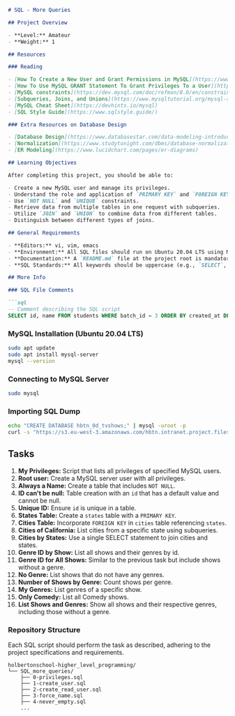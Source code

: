 ```markdown
# SQL - More Queries

## Project Overview

- **Level:** Amateur
- **Weight:** 1

## Resources

### Reading

- [How To Create a New User and Grant Permissions in MySQL](https://www.digitalocean.com/community/tutorials/how-to-create-a-new-user-and-grant-permissions-in-mysql)
- [How To Use MySQL GRANT Statement To Grant Privileges To a User](https://dev.mysql.com/doc/refman/8.0/en/grant.html)
- [MySQL constraints](https://dev.mysql.com/doc/refman/8.0/en/constraint-primary-key.html)
- [Subqueries, Joins, and Unions](https://www.mysqltutorial.org/mysql-subquery/)
- [MySQL Cheat Sheet](https://devhints.io/mysql)
- [SQL Style Guide](https://www.sqlstyle.guide/)

### Extra Resources on Database Design

- [Database Design](https://www.databasestar.com/data-modeling-introduction/)
- [Normalization](https://www.studytonight.com/dbms/database-normalization.php)
- [ER Modeling](https://www.lucidchart.com/pages/er-diagrams)

## Learning Objectives

After completing this project, you should be able to:

- Create a new MySQL user and manage its privileges.
- Understand the role and application of `PRIMARY KEY` and `FOREIGN KEY`.
- Use `NOT NULL` and `UNIQUE` constraints.
- Retrieve data from multiple tables in one request with subqueries.
- Utilize `JOIN` and `UNION` to combine data from different tables.
- Distinguish between different types of joins.

## General Requirements

- **Editors:** vi, vim, emacs
- **Environment:** All SQL files should run on Ubuntu 20.04 LTS using MySQL 8.0 (version 8.0.25).
- **Documentation:** A `README.md` file at the project root is mandatory.
- **SQL Standards:** All keywords should be uppercase (e.g., `SELECT`, `WHERE`).

## More Info

### SQL File Comments

```sql
-- Comment describing the SQL script
SELECT id, name FROM students WHERE batch_id = 3 ORDER BY created_at DESC LIMIT 3;
```

### MySQL Installation (Ubuntu 20.04 LTS)

```bash
sudo apt update
sudo apt install mysql-server
mysql --version
```

### Connecting to MySQL Server

```bash
sudo mysql
```

### Importing SQL Dump

```bash
echo "CREATE DATABASE hbtn_0d_tvshows;" | mysql -uroot -p
curl -s "https://s3.eu-west-3.amazonaws.com/hbtn.intranet.project.files/.../hbtn_0d_tvshows.sql" | mysql -uroot -p hbtn_0d_tvshows
```

## Tasks

1. **My Privileges:** Script that lists all privileges of specified MySQL users.
2. **Root user:** Create a MySQL server user with all privileges.
3. **Always a Name:** Create a table that includes `NOT NULL`.
4. **ID can't be null:** Table creation with an `id` that has a default value and cannot be null.
5. **Unique ID:** Ensure `id` is unique in a table.
6. **States Table:** Create a `states` table with a `PRIMARY KEY`.
7. **Cities Table:** Incorporate `FOREIGN KEY` in `cities` table referencing `states`.
8. **Cities of California:** List cities from a specific state using subqueries.
9. **Cities by States:** Use a single SELECT statement to join cities and states.
10. **Genre ID by Show:** List all shows and their genres by id.
11. **Genre ID for All Shows:** Similar to the previous task but include shows without a genre.
12. **No Genre:** List shows that do not have any genres.
13. **Number of Shows by Genre:** Count shows per genre.
14. **My Genres:** List genres of a specific show.
15. **Only Comedy:** List all Comedy shows.
16. **List Shows and Genres:** Show all shows and their respective genres, including those without a genre.

### Repository Structure

Each SQL script should perform the task as described, adhering to the project specifications and requirements.

```plaintext
holbertonschool-higher_level_programming/
└── SQL_more_queries/
    ├── 0-privileges.sql
    ├── 1-create_user.sql
    ├── 2-create_read_user.sql
    ├── 3-force_name.sql
    ├── 4-never_empty.sql
    ...
```
